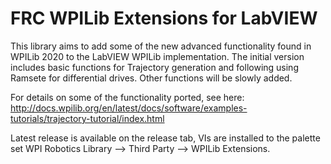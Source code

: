 # FRC WPILib Extensions for LabVIEW

This library aims to add some of the new advanced functionality found in WPILib 2020 to the LabVIEW WPILib implementation. The initial version includes basic functions for Trajectory generation and following using Ramsete for differential drives. Other functions will be slowly added.

For details on some of the functionality ported, see here: http://docs.wpilib.org/en/latest/docs/software/examples-tutorials/trajectory-tutorial/index.html

Latest release is available on the release tab, VIs are installed to the palette set WPI Robotics Library --> Third Party --> WPILib Extensions.
